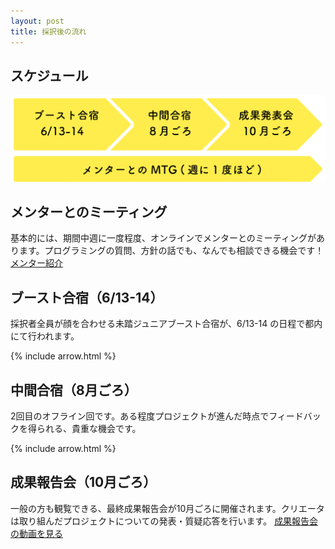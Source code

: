 ```yaml
---
layout: post
title: 採択後の流れ
---
```


## スケジュール
![一年のスケジュール](/assets/img/schedule.svg)

## メンターとのミーティング
基本的には、期間中週に一度程度、オンラインでメンターとのミーティングがあります。プログラミングの質問、方針の話でも、なんでも相談できる機会です！
<a href="/mentors" class="button">メンター紹介</a>

## ブースト合宿（6/13-14）
採択者全員が顔を合わせる未踏ジュニアブースト合宿が、6/13-14 の日程で都内にて行われます。

{% include arrow.html %}

## 中間合宿（8月ごろ）
2回目のオフライン回です。ある程度プロジェクトが進んだ時点でフィードバックを得られる、貴重な機会です。

{% include arrow.html %}

## 成果報告会（10月ごろ）
一般の方も観覧できる、最終成果報告会が10月ごろに開催されます。クリエータは取り組んだプロジェクトについての発表・質疑応答を行います。
<a href="https://www.youtube.com/watch?v=zNCd2BTxaP8&list=PLNObH2jlC6ldN9LEExU1HlJy6RcAOQVl3" class="button" target="_blank">成果報告会の動画を見る</a>
